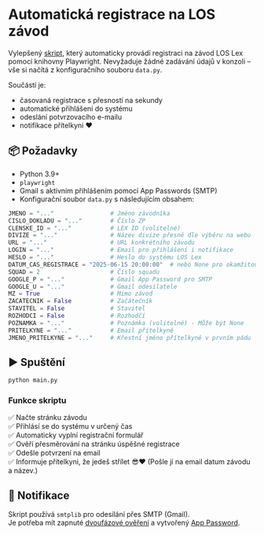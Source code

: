 # Automatická registrace na LOS závod

Vylepšený [skript](https://github.com/joudar11/registrator_zavodu), který automaticky provádí registraci na závod LOS Lex pomocí knihovny Playwright. Nevyžaduje žádné zadávání údajů v konzoli – vše si načítá z konfiguračního souboru `data.py`.

Součástí je:
- časovaná registrace s přesností na sekundy
- automatické přihlášení do systému
- odeslání potvrzovacího e-mailu
- notifikace přítelkyni ❤️

## 📦 Požadavky

- Python 3.9+
- `playwright`
- Gmail s aktivním přihlášením pomocí App Passwords (SMTP)
- Konfigurační soubor `data.py` s následujícím obsahem:

```python
JMENO = "..."                # Jméno závodníka
CISLO_DOKLADU = "..."        # Číslo ZP
CLENSKE_ID = "..."           # LEX ID (volitelné)
DIVIZE = "..."               # Název divize přesně dle výběru na webu
URL = "..."                  # URL konkrétního závodu
LOGIN = "..."                # Email pro přihlášení i notifikace
HESLO = "..."                # Heslo do systému LOS Lex
DATUM_CAS_REGISTRACE = "2025-06-15 20:00:00"  # nebo None pro okamžitou registraci. Formát musí být RRRR-MM-DD HH:MM:SS
SQUAD = 2                    # Číslo squadu
GOOGLE_P = "..."             # Gmail App Password pro SMTP
GOOGLE_U = "..."             # Gmail odesílatele
MZ = True                    # Mimo závod
ZACATECNIK = False           # Začátečník
STAVITEL = False             # Stavitel
ROZHODCI = False             # Rozhodčí
POZNAMKA = "..."             # Poznámka (volitelné) - Může být None
PRITELKYNE = "..."           # Email přítelkyně
JMENO_PRITELKYNE = "..."     # Křestní jméno přítelkyně v prvním pádu
```

## ▶️ Spuštění

```bash
python main.py
```

### Funkce skriptu

✅ Načte stránku závodu  
✅ Přihlásí se do systému v určený čas  
✅ Automaticky vyplní registrační formulář  
✅ Ověří přesměrování na stránku úspěšné registrace  
✅ Odešle potvrzení na email  
✅ Informuje přítelkyni, že jedeš střílet 😎❤️ (Pošle jí na email datum závodu a název.)

## 📧 Notifikace

Skript používá `smtplib` pro odesílání přes SMTP (Gmail).  
Je potřeba mít zapnuté [dvoufázové ověření](https://myaccount.google.com/security) a vytvořený [App Password](https://support.google.com/accounts/answer/185833).
